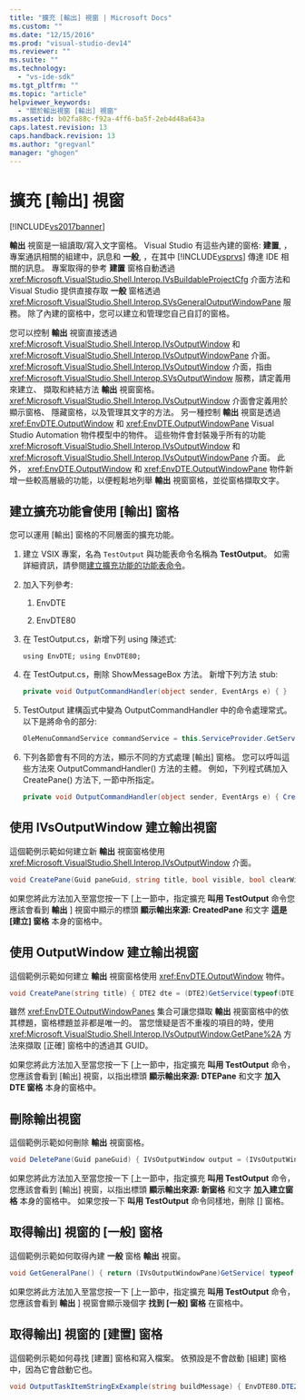 ```yaml
---
title: "擴充 [輸出] 視窗 | Microsoft Docs"
ms.custom: ""
ms.date: "12/15/2016"
ms.prod: "visual-studio-dev14"
ms.reviewer: ""
ms.suite: ""
ms.technology: 
  - "vs-ide-sdk"
ms.tgt_pltfrm: ""
ms.topic: "article"
helpviewer_keywords: 
  - "關於輸出視窗 [輸出] 視窗"
ms.assetid: b02fa88c-f92a-4ff6-ba5f-2eb4d48a643a
caps.latest.revision: 13
caps.handback.revision: 13
ms.author: "gregvanl"
manager: "ghogen"
---
```

# 擴充 [輸出] 視窗
[!INCLUDE[vs2017banner](../code-quality/includes/vs2017banner.md)]

**輸出** 視窗是一組讀取\/寫入文字窗格。 Visual Studio 有這些內建的窗格: **建置**, ，專案通訊相關的組建中，訊息和 **一般**, ，在其中 [!INCLUDE[vsprvs](../code-quality/includes/vsprvs_md.md)] 傳達 IDE 相關的訊息。 專案取得的參考 **建置** 窗格自動透過 <xref:Microsoft.VisualStudio.Shell.Interop.IVsBuildableProjectCfg> 介面方法和 Visual Studio 提供直接存取 **一般** 窗格透過 <xref:Microsoft.VisualStudio.Shell.Interop.SVsGeneralOutputWindowPane> 服務。 除了內建的窗格中，您可以建立和管理您自己自訂的窗格。  
  
 您可以控制 **輸出** 視窗直接透過 <xref:Microsoft.VisualStudio.Shell.Interop.IVsOutputWindow> 和 <xref:Microsoft.VisualStudio.Shell.Interop.IVsOutputWindowPane> 介面。<xref:Microsoft.VisualStudio.Shell.Interop.IVsOutputWindow> 介面，指由 <xref:Microsoft.VisualStudio.Shell.Interop.SVsOutputWindow> 服務，請定義用來建立、 擷取和終結方法 **輸出** 視窗窗格。<xref:Microsoft.VisualStudio.Shell.Interop.IVsOutputWindow> 介面會定義用於顯示窗格、 隱藏窗格，以及管理其文字的方法。 另一種控制 **輸出** 視窗是透過 <xref:EnvDTE.OutputWindow> 和 <xref:EnvDTE.OutputWindowPane> Visual Studio Automation 物件模型中的物件。 這些物件會封裝幾乎所有的功能 <xref:Microsoft.VisualStudio.Shell.Interop.IVsOutputWindow> 和 <xref:Microsoft.VisualStudio.Shell.Interop.IVsOutputWindowPane> 介面。 此外， <xref:EnvDTE.OutputWindow> 和 <xref:EnvDTE.OutputWindowPane> 物件新增一些較高層級的功能，以便輕鬆地列舉 **輸出** 視窗窗格，並從窗格擷取文字。  
  
## 建立擴充功能會使用 \[輸出\] 窗格  
 您可以運用 \[輸出\] 窗格的不同層面的擴充功能。  
  
1.  建立 VSIX 專案，名為 `TestOutput` 與功能表命令名稱為 **TestOutput**。 如需詳細資訊，請參閱[建立擴充功能的功能表命令](../extensibility/creating-an-extension-with-a-menu-command.md)。  
  
2.  加入下列參考:  
  
    1.  EnvDTE  
  
    2.  EnvDTE80  
  
3.  在 TestOutput.cs，新增下列 using 陳述式:  
  
    ```f#  
    using EnvDTE; using EnvDTE80;  
    ```  
  
4.  在 TestOutput.cs，刪除 ShowMessageBox 方法。 新增下列方法 stub:  
  
    ```c#  
    private void OutputCommandHandler(object sender, EventArgs e) { }  
    ```  
  
5.  TestOutput 建構函式中變為 OutputCommandHandler 中的命令處理常式。 以下是將命令的部分:  
  
    ```c#  
    OleMenuCommandService commandService = this.ServiceProvider.GetService(typeof(IMenuCommandService)) as OleMenuCommandService; if (commandService != null) { CommandID menuCommandID = new CommandID(MenuGroup, CommandId); EventHandler eventHandler = OutputCommandHandler; MenuCommand menuItem = new MenuCommand(eventHandler, menuCommandID); commandService.AddCommand(menuItem); }  
    ```  
  
6.  下列各節會有不同的方法，顯示不同的方式處理 \[輸出\] 窗格。 您可以呼叫這些方法來 OutputCommandHandler\(\) 方法的主體。 例如，下列程式碼加入 CreatePane\(\) 方法下, 一節中所指定。  
  
    ```c#  
    private void OutputCommandHandler(object sender, EventArgs e) { CreatePane(new Guid(), "Created Pane", true, false); }  
    ```  
  
## 使用 IVsOutputWindow 建立輸出視窗  
 這個範例示範如何建立新 **輸出** 視窗窗格使用 <xref:Microsoft.VisualStudio.Shell.Interop.IVsOutputWindow> 介面。  
  
```c#  
void CreatePane(Guid paneGuid, string title, bool visible, bool clearWithSolution) { IVsOutputWindow output = (IVsOutputWindow)GetService(typeof(SVsOutputWindow)); IVsOutputWindowPane pane; // Create a new pane. output.CreatePane( ref paneGuid, title, Convert.ToInt32(visible), Convert.ToInt32(clearWithSolution)); // Retrieve the new pane. output.GetPane(ref paneGuid, out pane); pane.OutputString("This is the Created Pane \n"); }  
```  
  
 如果您將此方法加入至當您按一下 \[上一節中，指定擴充 **叫用 TestOutput** 命令您應該會看到 **輸出** \] 視窗中顯示的標頭 **顯示輸出來源: CreatedPane** 和文字 **這是 \[建立\] 窗格** 本身的窗格中。  
  
## 使用 OutputWindow 建立輸出視窗  
 這個範例示範如何建立 **輸出** 視窗窗格使用 <xref:EnvDTE.OutputWindow> 物件。  
  
```c#  
void CreatePane(string title) { DTE2 dte = (DTE2)GetService(typeof(DTE)); OutputWindowPanes panes = dte.ToolWindows.OutputWindow.OutputWindowPanes; try { // If the pane exists already, write to it. panes.Item(title); } catch (ArgumentException) { // Create a new pane and write to it. return panes.Add(title); } }  
```  
  
 雖然 <xref:EnvDTE.OutputWindowPanes> 集合可讓您擷取 **輸出** 視窗窗格中的依其標題，窗格標題並非都是唯一的。 當您懷疑是否不重複的項目的時，使用 <xref:Microsoft.VisualStudio.Shell.Interop.IVsOutputWindow.GetPane%2A> 方法來擷取 \[正確\] 窗格中的透過其 GUID。  
  
 如果您將此方法加入至當您按一下 \[上一節中，指定擴充 **叫用 TestOutput** 命令，您應該會看到 \[輸出\] 視窗，以指出標頭 **顯示輸出來源: DTEPane** 和文字 **加入 DTE 窗格** 本身的窗格中。  
  
## 刪除輸出視窗  
 這個範例示範如何刪除 **輸出** 視窗窗格。  
  
```c#  
void DeletePane(Guid paneGuid) { IVsOutputWindow output = (IVsOutputWindow)ServiceProvider.GetService(typeof(SVsOutputWindow)); IVsOutputWindowPane pane; output.GetPane(ref paneGuid, out pane); if (pane == null) { CreatePane(paneGuid, "New Pane\n", true, true); } else { output.DeletePane(ref paneGuid); } }  
```  
  
 如果您將此方法加入至當您按一下 \[上一節中，指定擴充 **叫用 TestOutput** 命令，您應該會看到 \[輸出\] 視窗，以指出標頭 **顯示輸出來源: 新窗格** 和文字 **加入建立窗格** 本身的窗格中。 如果您按一下 **叫用 TestOutput** 命令同樣地，刪除 \[\] 窗格。  
  
## 取得輸出\] 視窗的 \[一般\] 窗格  
 這個範例示範如何取得內建 **一般** 窗格 **輸出** 視窗。  
  
```c#  
void GetGeneralPane() { return (IVsOutputWindowPane)GetService( typeof(SVsGeneralOutputWindowPane)); }  
```  
  
 如果您將此方法加入至當您按一下 \[上一節中，指定擴充 **叫用 TestOutput** 命令，您應該會看到 **輸出** \] 視窗會顯示幾個字 **找到 \[一般\] 窗格** 在窗格中。  
  
## 取得輸出\] 視窗的 \[建置\] 窗格  
 這個範例示範如何尋找 \[建置\] 窗格和寫入檔案。 依預設是不會啟動 \[組建\] 窗格中，因為它會啟動它也。  
  
```c#  
void OutputTaskItemStringExExample(string buildMessage) { EnvDTE80.DTE2 dte = (EnvDTE80.DTE2)ServiceProvider.GetService(typeof(EnvDTE.DTE)); EnvDTE.OutputWindowPanes panes = dte.ToolWindows.OutputWindow.OutputWindowPanes; foreach (EnvDTE.OutputWindowPane pane in panes) { if (pane.Name.Contains("Build")) { pane.OutputString(buildMessage + "\n"); pane.Activate(); return; } } }  
```